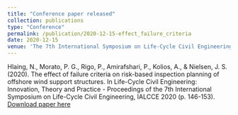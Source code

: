 ```yaml
---
title: "Conference paper released"
collection: publications
type: "Conference"
permalink: /publication/2020-12-15-effect_failure_criteria
date: 2020-12-15
venue: 'The 7th International Symposium on Life-Cycle Civil Engineering (IALCCE 202020) Conference Proceedings'
---
```

Hlaing, N., Morato, P. G., Rigo, P., Amirafshari, P., Kolios, A., & Nielsen, J. S. (2020). The effect of failure criteria on risk-based inspection planning of offshore wind support structures. In Life-Cycle Civil Engineering: Innovation, Theory and Practice - Proceedings of the 7th International Symposium on Life-Cycle Civil Engineering, IALCCE 2020 (p. 146-153).
[Download paper here](https://www.taylorfrancis.com/chapters/edit/10.1201/9780429343292-13)
